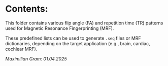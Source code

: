 # Contents:

This folder contains various flip angle (FA) and repetition time (TR) patterns used for Magnetic Resonance Fingerprinting (MRF).

These predefined lists can be used to generate `.seq` files or MRF dictionaries, depending on the target application (e.g., brain, cardiac, cochlear MRF).

_Maximilian Gram: 01.04.2025_